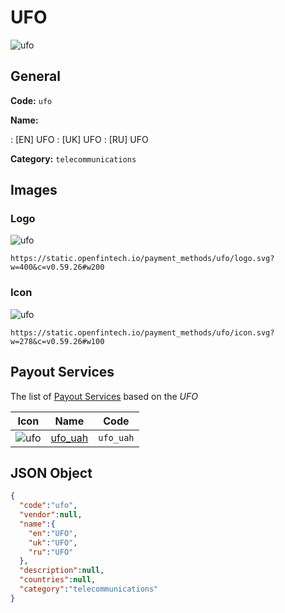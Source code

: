 
# UFO 
![ufo](https://static.openfintech.io/payment_methods/ufo/logo.svg?w=400&c=v0.59.26#w200)  

## General 
**Code:** `ufo` 
 
**Name:** 
 
:	[EN] UFO 
:	[UK] UFO 
:	[RU] UFO 
 
**Category:** `telecommunications` 
 

## Images 

### Logo 
![ufo](https://static.openfintech.io/payment_methods/ufo/logo.svg?w=400&c=v0.59.26#w200)  

```
https://static.openfintech.io/payment_methods/ufo/logo.svg?w=400&c=v0.59.26#w200
```  

### Icon 
![ufo](https://static.openfintech.io/payment_methods/ufo/icon.svg?w=278&c=v0.59.26#w100)  

```
https://static.openfintech.io/payment_methods/ufo/icon.svg?w=278&c=v0.59.26#w100
```  

## Payout Services 
 
The list of [Payout Services](/payout-services/) based on the _UFO_ 

|Icon|Name|Code| 
|:---:|:---:|:---:| 
|![ufo](https://static.openfintech.io/payout_methods/ufo/icon.png?w=278&c=v0.59.26#w40) |[ufo_uah](/payout-services/ufo_uah/)|`ufo_uah`| 
 

## JSON Object 

```json
{
  "code":"ufo",
  "vendor":null,
  "name":{
    "en":"UFO",
    "uk":"UFO",
    "ru":"UFO"
  },
  "description":null,
  "countries":null,
  "category":"telecommunications"
}
```  

